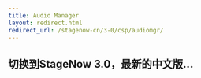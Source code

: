 ```yaml
---
title: Audio Manager
layout: redirect.html
redirect_url: /stagenow-cn/3-0/csp/audiomgr/
---
```


## 切换到StageNow 3.0，最新的中文版...

